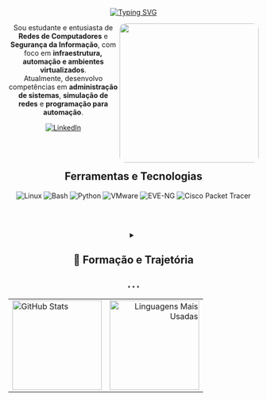 
<div align="center">
  
[![Typing SVG](https://readme-typing-svg.demolab.com?font=Fira+Code&pause=1000&width=435&lines=Ol%C3%A1%2C+eu+sou+o+Murilo!;Amo+redes+e+seguran%C3%A7a+da+informa%C3%A7%C3%A3o)](https://git.io/typing-svg)

<div align="center">
  <img src="https://github.com/user-attachments/assets/88e62895-1d98-4dcf-8b9b-5302854f3c86" width="280px" align="right" style="border-radius: 12px;"/>
</div>

Sou estudante e entusiasta de **Redes de Computadores** e **Segurança da Informação**, com foco em **infraestrutura, automação e ambientes virtualizados**.  
Atualmente, desenvolvo competências em **administração de sistemas**, **simulação de redes** e **programação para automação**.  

<p align="center">
  <a href="https://www.linkedin.com/in/murilocardoso7" target="_blank">
    <img src="https://img.shields.io/badge/LinkedIn-0A66C2?style=for-the-badge&logo=linkedin&logoColor=white" alt="LinkedIn"/>
  </a>
</p>

<br><br>

## Ferramentas e Tecnologias

![Linux](https://img.shields.io/badge/Linux-FCC624?style=for-the-badge&logo=linux&logoColor=black)
![Bash](https://img.shields.io/badge/Bash-4EAA25?style=for-the-badge&logo=gnubash&logoColor=white)
![Python](https://img.shields.io/badge/Python-3776AB?style=for-the-badge&logo=python&logoColor=white)
![VMware](https://img.shields.io/badge/VMware-607078?style=for-the-badge&logo=vmware&logoColor=white)
![EVE-NG](https://img.shields.io/badge/EVE--NG-1E90FF?style=for-the-badge&logo=gnometerminal&logoColor=white)
![Cisco Packet Tracer](https://img.shields.io/badge/Cisco%20Packet%20Tracer-0D6EFD?style=for-the-badge&logo=cisco&logoColor=white)

<br><br>

<details>
  <summary><h2>📘 Formação e Trajetória</h2></summary>

Meu primeiro contato com a tecnologia ocorreu aos 6 anos, quando comecei a explorar computadores de forma autodidata. Desde então, mantenho uma relação contínua com o setor, somando 20 anos de experiência prática e mais de uma década de estudos direcionados a Tecnologia da Informação.

Atualmente, atuo como Jovem Aprendiz em TI, desenvolvendo experiência prática em suporte técnico, infraestrutura e sistemas corporativos.

</details>

<p align="center" style="opacity:0.8;">⬩ ⬩ ⬩</p>

<table style="width:100%;">
  <tr>
    <td align="left">
      <img height="180em" src="https://github-readme-stats.vercel.app/api?username=murilocardoso7&show_icons=true&theme=default&hide_border=false&locale=pt-br" alt="GitHub Stats" />
    </td>
    <td align="right">
      <img height="180em" src="https://github-readme-stats.vercel.app/api/top-langs?username=murilocardoso7&show_icons=true&layout=compact&theme=default&locale=pt-br" alt="Linguagens Mais Usadas" />
    </td>
  </tr>
</table>





</div>


